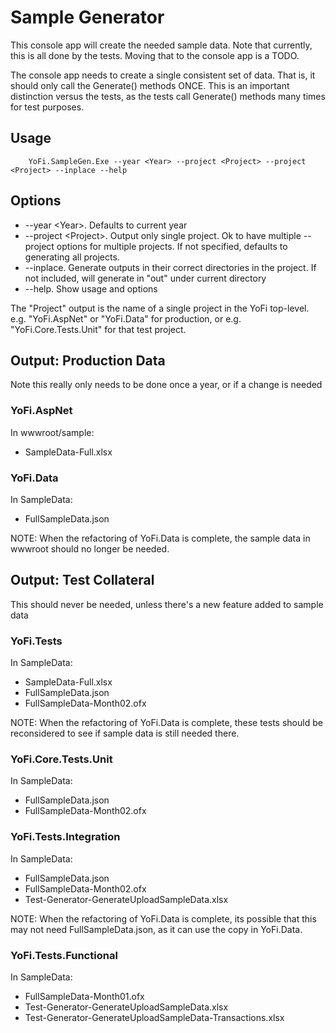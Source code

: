 ﻿# Sample Generator

This console app will create the needed sample data. Note that currently, this is all done by the tests.
Moving that to the console app is a TODO.

The console app needs to create a single consistent set of data. That is, it should only call the
Generate() methods ONCE. This is an important distinction versus the tests, as the tests call
Generate() methods many times for test purposes.

## Usage

```
    YoFi.SampleGen.Exe --year <Year> --project <Project> --project <Project> --inplace --help
```

## Options

* --year &lt;Year&gt;. Defaults to current year
* --project &lt;Project&gt;. Output only single project. Ok to have multiple --project options for multiple projects. If not specified, defaults to generating all projects.
* --inplace. Generate outputs in their correct directories in the project. If not included, will generate in "out" under current directory
* --help. Show usage and options

The "Project" output is the name of a single project in the YoFi top-level. e.g. "YoFi.AspNet" or "YoFi.Data" for production,
or e.g. "YoFi.Core.Tests.Unit" for that test project.

## Output: Production Data

Note this really only needs to be done once a year, or if a change is needed

### YoFi.AspNet

In wwwroot/sample:

* SampleData-Full.xlsx 

### YoFi.Data

In SampleData:

* FullSampleData.json

NOTE: When the refactoring of YoFi.Data is complete, the sample data in wwwroot
should no longer be needed.

## Output: Test Collateral

This should never be needed, unless there's a new feature added to sample data

### YoFi.Tests

In SampleData:

* SampleData-Full.xlsx
* FullSampleData.json
* FullSampleData-Month02.ofx

NOTE: When the refactoring of YoFi.Data is complete, these tests should be 
reconsidered to see if sample data is still needed there.

### YoFi.Core.Tests.Unit

In SampleData:

* FullSampleData.json
* FullSampleData-Month02.ofx

### YoFi.Tests.Integration

In SampleData:

* FullSampleData.json
* FullSampleData-Month02.ofx
* Test-Generator-GenerateUploadSampleData.xlsx

NOTE: When the refactoring of YoFi.Data is complete, its possible that this may
not need FullSampleData.json, as it can use the copy in YoFi.Data.

### YoFi.Tests.Functional

In SampleData:

* FullSampleData-Month01.ofx
* Test-Generator-GenerateUploadSampleData.xlsx
* Test-Generator-GenerateUploadSampleData-Transactions.xlsx